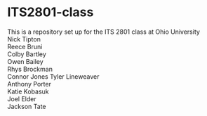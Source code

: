 # ITS2801-class
This is a repository set up for the ITS 2801 class at Ohio University  
Nick Tipton  
Reece Bruni    
Colby Bartley  
Owen Bailey  
Rhys Brockman  
Connor Jones 
Tyler Lineweaver  
Anthony Porter  
Katie Kobasuk  
Joel Elder  
Jackson Tate
